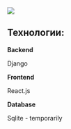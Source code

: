 
<img src='https://img.shields.io/badge/Forum-version%200.0.1-%23fff'>

<h2>Технологии:</h2>

<p><b>Backend</b></p>

<p>Django</p>

<p><b>Frontend</b></p>

<p>React.js</p>

<p><b>Database</b></p>

<p>Sqlite - temporarily</p>



